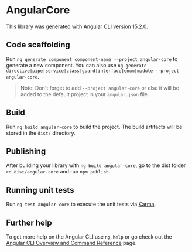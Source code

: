 # AngularCore

This library was generated with [Angular CLI](https://github.com/angular/angular-cli) version 15.2.0.

## Code scaffolding

Run `ng generate component component-name --project angular-core` to generate a new component. You can also use `ng generate directive|pipe|service|class|guard|interface|enum|module --project angular-core`.
> Note: Don't forget to add `--project angular-core` or else it will be added to the default project in your `angular.json` file. 

## Build

Run `ng build angular-core` to build the project. The build artifacts will be stored in the `dist/` directory.

## Publishing

After building your library with `ng build angular-core`, go to the dist folder `cd dist/angular-core` and run `npm publish`.

## Running unit tests

Run `ng test angular-core` to execute the unit tests via [Karma](https://karma-runner.github.io).

## Further help

To get more help on the Angular CLI use `ng help` or go check out the [Angular CLI Overview and Command Reference](https://angular.io/cli) page.
